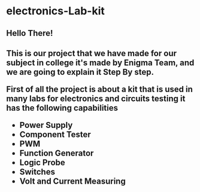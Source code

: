 # electronics-Lab-kit

<h2>Hello There!<h2>

This is our project that we have made for our subject in college it's made by Enigma Team, and we are going to explain it Step By step.

First of all the project is about a kit that is used in many labs for electronics and circuits testing it has the following capabilities

- Power Supply
- Component Tester
- PWM
- Function Generator
- Logic Probe
- Switches 
- Volt and Current Measuring 



